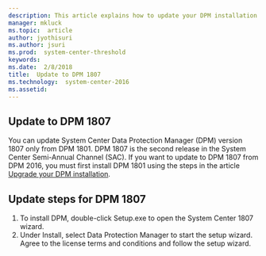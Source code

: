 ```yaml
---
description: This article explains how to update your DPM installation to version 1807.
manager: mkluck
ms.topic:  article
author: jyothisuri
ms.author: jsuri
ms.prod:  system-center-threshold
keywords:
ms.date:  2/8/2018
title:  Update to DPM 1807
ms.technology:  system-center-2016
ms.assetid:
---
```


## Update to DPM 1807

You can update System Center Data Protection Manager (DPM) version 1807 only from DPM 1801. DPM 1807 is the second release in the System Center Semi-Annual Channel (SAC). If you want to update to DPM 1807 from DPM 2016, you must first install DPM 1801 using the steps in the article [Upgrade your DPM installation](../dpm/upgrade-dpm.md).


## Update steps for DPM 1807

1. To install DPM, double-click Setup.exe to open the System Center 1807 wizard.
2. Under Install, select Data Protection Manager to start the setup wizard. Agree to the license terms and conditions and follow the setup wizard.
